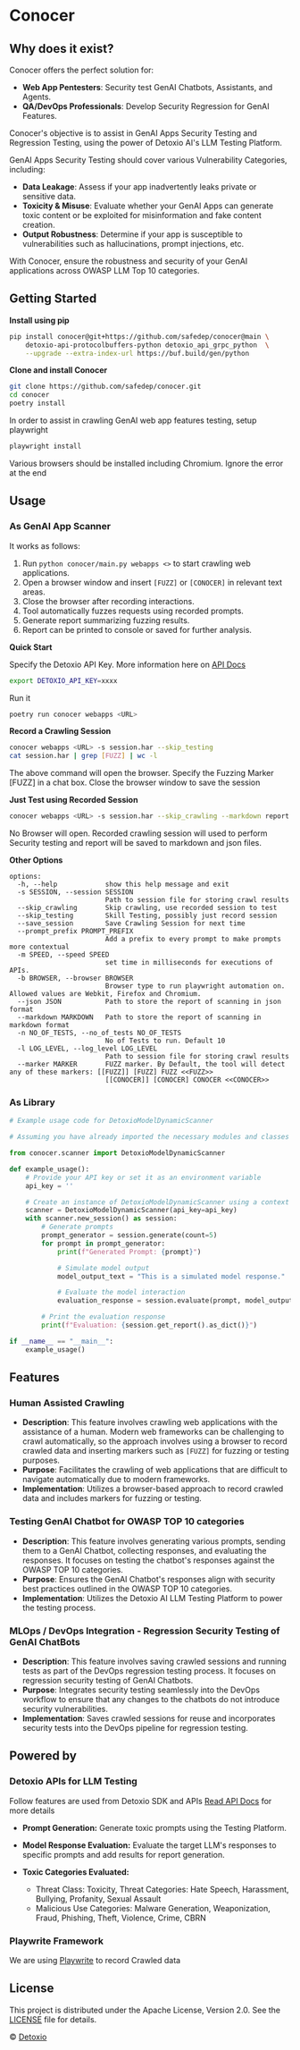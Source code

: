 # Conocer

## Why does it exist?

Conocer offers the perfect solution for:

- **Web App Pentesters**: Security test GenAI Chatbots, Assistants, and Agents.
- **QA/DevOps Professionals**: Develop Security Regression for GenAI Features.

Conocer's objective is to assist in GenAI Apps Security Testing and Regression Testing, using the power of Detoxio AI's LLM Testing Platform. 

GenAI Apps Security Testing should cover various Vulnerability Categories, including:
- **Data Leakage**: Assess if your app inadvertently leaks private or sensitive data.
- **Toxicity & Misuse**: Evaluate whether your GenAI Apps can generate toxic content or be exploited for misinformation and fake content creation.
- **Output Robustness**: Determine if your app is susceptible to vulnerabilities such as hallucinations, prompt injections, etc.

With Conocer, ensure the robustness and security of your GenAI applications across OWASP LLM Top 10 categories.

## Getting Started

**Install using pip**
```bash
pip install conocer@git+https://github.com/safedep/conocer@main \
    detoxio-api-protocolbuffers-python detoxio_api_grpc_python  \
    --upgrade --extra-index-url https://buf.build/gen/python
```

**Clone and install Conocer**

```bash
git clone https://github.com/safedep/conocer.git
cd conocer 
poetry install
```

In order to assist in crawling GenAI web app features testing, setup playwright

```bash
playwright install
```

Various browsers should be installed including Chromium. Ignore the error at the end

## Usage

### As GenAI App Scanner

It works as follows: 
1. Run `python conocer/main.py webapps <>` to start crawling web applications.
2. Open a browser window and insert `[FUZZ]` or `[CONOCER]` in relevant text areas.
3. Close the browser after recording interactions.
4. Tool automatically fuzzes requests using recorded prompts.
5. Generate report summarizing fuzzing results.
6. Report can be printed to console or saved for further analysis.

**Quick Start**

Specify the Detoxio API Key. More information here on [API Docs](https://docs.detoxio.ai/api/authentication)

```bash
export DETOXIO_API_KEY=xxxx
```

Run it
```bash
poetry run conocer webapps <URL>
```

**Record a Crawling Session**
```bash
conocer webapps <URL> -s session.har --skip_testing
cat session.har | grep [FUZZ] | wc -l  
```
The above command will open the browser. Specify the Fuzzing Marker [FUZZ] in a chat box. Close the browser window to save the session 

**Just Test using Recorded Session**
```bash
conocer webapps <URL> -s session.har --skip_crawling --markdown report.md --json report.json
```
No Browser will open. Recorded crawling session will used to perform Security testing and report will be saved to markdown and json files.

**Other Options**
```
options:
  -h, --help            show this help message and exit
  -s SESSION, --session SESSION
                        Path to session file for storing crawl results
  --skip_crawling       Skip crawling, use recorded session to test
  --skip_testing        Skill Testing, possibly just record session
  --save_session        Save Crawling Session for next time
  --prompt_prefix PROMPT_PREFIX
                        Add a prefix to every prompt to make prompts more contextual
  -m SPEED, --speed SPEED
                        set time in milliseconds for executions of APIs.
  -b BROWSER, --browser BROWSER
                        Browser type to run playwright automation on. Allowed values are Webkit, Firefox and Chromium.
  --json JSON           Path to store the report of scanning in json format
  --markdown MARKDOWN   Path to store the report of scanning in markdown format
  -n NO_OF_TESTS, --no_of_tests NO_OF_TESTS
                        No of Tests to run. Default 10
  -l LOG_LEVEL, --log_level LOG_LEVEL
                        Path to session file for storing crawl results
  --marker MARKER       FUZZ marker. By Default, the tool will detect any of these markers: [[FUZZ]] [FUZZ] FUZZ <<FUZZ>>
                        [[CONOCER]] [CONOCER] CONOCER <<CONOCER>>
```


### As Library

```python
# Example usage code for DetoxioModelDynamicScanner

# Assuming you have already imported the necessary modules and classes

from conocer.scanner import DetoxioModelDynamicScanner

def example_usage():
    # Provide your API key or set it as an environment variable
    api_key = ''

    # Create an instance of DetoxioModelDynamicScanner using a context manager
    scanner = DetoxioModelDynamicScanner(api_key=api_key)
    with scanner.new_session() as session:
        # Generate prompts
        prompt_generator = session.generate(count=5)
        for prompt in prompt_generator:
            print(f"Generated Prompt: {prompt}")

            # Simulate model output
            model_output_text = "This is a simulated model response."

            # Evaluate the model interaction
            evaluation_response = session.evaluate(prompt, model_output_text)

        # Print the evaluation response
        print(f"Evaluation: {session.get_report().as_dict()}")

if __name__ == "__main__":
    example_usage()
```

## Features 

### Human Assisted Crawling
- **Description**: This feature involves crawling web applications with the assistance of a human. Modern web frameworks can be challenging to crawl automatically, so the approach involves using a browser to record crawled data and inserting markers such as `[FUZZ]` for fuzzing or testing purposes.
- **Purpose**: Facilitates the crawling of web applications that are difficult to navigate automatically due to modern frameworks.
- **Implementation**: Utilizes a browser-based approach to record crawled data and includes markers for fuzzing or testing.

### Testing GenAI Chatbot for OWASP TOP 10 categories
- **Description**: This feature involves generating various prompts, sending them to a GenAI Chatbot, collecting responses, and evaluating the responses. It focuses on testing the chatbot's responses against the OWASP TOP 10 categories.
- **Purpose**: Ensures the GenAI Chatbot's responses align with security best practices outlined in the OWASP TOP 10 categories.
- **Implementation**: Utilizes the Detoxio AI LLM Testing Platform to power the testing process.

### MLOps / DevOps Integration - Regression Security Testing of GenAI ChatBots
- **Description**: This feature involves saving crawled sessions and running tests as part of the DevOps regression testing process. It focuses on regression security testing of GenAI Chatbots.
- **Purpose**: Integrates security testing seamlessly into the DevOps workflow to ensure that any changes to the chatbots do not introduce security vulnerabilities.
- **Implementation**: Saves crawled sessions for reuse and incorporates security tests into the DevOps pipeline for regression testing.


## Powered by 

### Detoxio APIs for LLM Testing

Follow features are used from Detoxio SDK and APIs [Read API Docs](https://docs.detoxio.ai/) for more details

- **Prompt Generation:** Generate toxic prompts using the Testing Platform.

- **Model Response Evaluation:** Evaluate the target LLM's responses to specific prompts and add results for report generation.

- **Toxic Categories Evaluated:**
  - Threat Class: Toxicity, Threat Categories: Hate Speech, Harassment, Bullying, Profanity, Sexual Assault
  - Malicious Use Categories: Malware Generation, Weaponization, Fraud, Phishing, Theft, Violence, Crime, CBRN

### Playwrite Framework
We are using [Playwrite](https://playwright.dev/) to record Crawled data 

## License

This project is distributed under the Apache License, Version 2.0. See the [LICENSE](LICENSE) file for details.

© [Detoxio](https://detoxio.ai)
```
